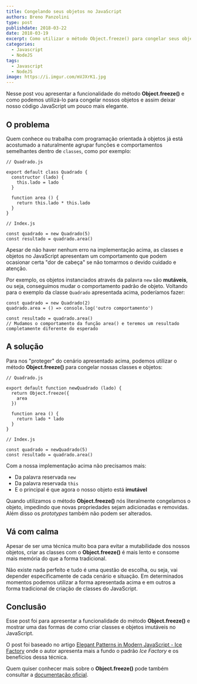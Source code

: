 ```yaml
---
title: Congelando seus objetos no JavaScript
authors: Breno Panzolini
type: post
publishdate: 2018-03-22
date: 2018-03-19
excerpt: Como utilizar o método Object.freeze() para congelar seus objetos no JavaScript.
categories:
  - Javascript
  - NodeJS
tags:
  - Javascript
  - NodeJS
image: https://i.imgur.com/mVJXrK1.jpg
---
```


Nesse post vou apresentar a funcionalidade do método **Object.freeze()** e como podemos utilizá-lo para congelar nossos objetos e assim deixar nosso código JavaScript um pouco mais elegante.

## O problema

Quem conhece ou trabalha com programação orientada à objetos já está acostumado a naturalmente agrupar funções e comportamentos semelhantes dentro de `classes`, como por exemplo:

```
// Quadrado.js

export default class Quadrado {
  constructor (lado) {
    this.lado = lado
  }

  function area () {
    return this.lado * this.lado
  }
}

// Index.js

const quadrado = new Quadrado(5)
const resultado = quadrado.area()
```

Apesar de não haver nenhum erro na implementação acima, as classes e objetos no JavaScript apresentam um comportamento que podem ocasionar certa "dor de cabeça" se não tomarmos o devido cuidado e atenção.

Por exemplo, os objetos instanciados através da palavra `new` são **mutáveis**, ou seja, conseguimos mudar o comportamento padrão de objeto. Voltando para o exemplo da classe `Quadrado` apresentada acima, poderíamos fazer:

```
const quadrado = new Quadrado(2)
quadrado.area = () => console.log('outro comportamento')

const resultado = quadrado.area()
// Mudamos o comportamento da função area() e teremos um resultado completamente diferente do esperado
```

## A solução

Para nos "proteger" do cenário apresentado acima, podemos utilizar o método **Object.freeze()** para congelar nossas classes e objetos:

```
// Quadrado.js

export default function newQuadrado (lado) {
  return Object.freeze({
    area
  })

  function area () {
    return lado * lado
  }
}

// Index.js

const quadrado = newQuadrado(5)
const resultado = quadrado.area()
```

Com a nossa implementação acima não precisamos mais:
* Da palavra reservada `new`
* Da palavra reservada `this`
* E o principal é que agora o nosso objeto está **imutável**

Quando utilizamos o método **Object.freeze()** nós literalmente congelamos o objeto, impedindo que novas propriedades sejam adicionadas e removidas. Além disso os _prototypes_ também não podem ser alterados.

## Vá com calma

Apesar de ser uma técnica muito boa para evitar a mutabilidade dos nossos objetos, criar as classes com o **Object.freeze()** é mais lento e consome mais memória do que a forma tradicional.

Não existe nada perfeito e tudo é uma questão de escolha, ou seja, vai depender especificamente de cada cenário e situação. Em determinados momentos podemos utilizar a forma apresentada acima e em outros a forma tradicional de criação de classes do JavaScript.

## Conclusão

Esse post foi para apresentar a funcionalidade do método **Object.freeze()** e mostrar uma das formas de como criar classes e objetos imutáveis no JavaScript.

O post foi baseado no artigo [Elegant Patterns in Modern JavaScript - Ice Factory](https://medium.freecodecamp.org/elegant-patterns-in-modern-javascript-ice-factory-4161859a0eee) onde o autor apresenta mais a fundo o padrão *Ice Factory* e os benefícios dessa técnica.

Quem quiser conhecer mais sobre o **Object.freeze()** pode também consultar a [documentação oficial](https://developer.mozilla.org/pt-BR/docs/Web/JavaScript/Reference/Global_Objects/Object/freeze).
